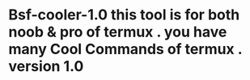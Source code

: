 # Bsf-cooler-1.0 this tool is for both noob & pro of termux . you have many Cool Commands of termux . version 1.0 

